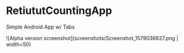 # RetiututCountingApp
Simple Android App w/ Tabs

![Alpha version screenshot](screenshots/Screenshot_1579036627.png | width=50)
